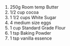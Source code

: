 1. 250g Room temp Butter
2. 1/2 cup cocoa
3. 1 1/2 cups White Sugar
4. 4 medium size eggs
5. 1 cup Standard Grade Flour
6. 1 tsp Baking Powder
7. 1 tsp vanilla essence